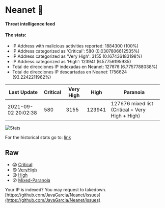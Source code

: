 # Neanet :hocho:
#### Threat intelligence feed
#### The stats:

- IP Address with malicious activities reported: 1884300 (100%)
- IP Address categorized as 'Critical':  580 (0.0307806612535%)
- IP Address categorized as 'Very High':  3155 (0.167436183198%)
- IP Address categorized as 'High':  123941 (6.57756195935)
- Total de direcciones IP indexadas en Neanet:  127676 (6.7757788038%)
- Total de direcciones IP descartadas en Neanet:  1756624 (93.2242211962%)

| Last Update | Critical | Very High | High | Paranoia |
| --- | --- | --- | --- | --- |
| 2021-09-02 20:02:38 | 580 | 3155 | 123941 | 127676 mixed list (Critical + Very High + High)|

![Stats](https://docs.google.com/spreadsheets/d/e/2PACX-1vSnaNMIXVabIpDJjufMlzH7poXnshF3mgd8Is1g9ytUEzVsP5my4Trn8f-xkoLLQ38xpL3HtmUexLo6/pubchart?oid=501124687&format=image)

For the historical stats go to: [link](/stats.csv)
## Raw
- :scream: [Critical](https://raw.githubusercontent.com/JavaGarcia/Neanet/master/blacklists/neanet_critical.txt)
- :fearful: [VeryHigh](https://raw.githubusercontent.com/JavaGarcia/Neanet/master/blacklists/neanet_veryHigh.txtt)
- :frowning: [High](https://raw.githubusercontent.com/JavaGarcia/Neanet/master/blacklists/neanet_high.txt)
- :dizzy_face: [Mixed-Paranoia](https://raw.githubusercontent.com/JavaGarcia/Neanet/master/blacklists/neanet_all.txt)


Your IP is indexed? You may request to takedown. [https://github.com/JavaGarcia/Neanet/issues](https://github.com/JavaGarcia/Neanet/issues)











































































































































































































































































































































































































































































































































































































































































































































































































































































































































































































































































































































































































































































































































































































































































































































































































































































































































































































































































































































































































































































































































































































































































































































































































































































































































































































































































































































































































































































































































































































































































































































































































































































































































































































































































































































































































































































































































































































































































































































































































































































































































































































































































































































































































































































































































































































































































































































































































































































































































































































































































































































































































































































































































































































































































































































































































































































































































































































































































































































































































































































































































































































































































































































































































































































































































































































































































































































































































































































































































































































































































































































































































































































































































































































































































































































































































































































































































































































































































































































































































































































































































































































































































































































































































































































































































































































































































